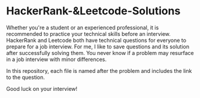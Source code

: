 # HackerRank-&Leetcode-Solutions

Whether you're a student or an experienced professional, it is recommended to practice your technical skills before an interview. HackerRank and Leetcode both have technical questions for everyone to prepare for a job interview. For me, I like to save questions and its solution after successfully solving them. You never know if a problem may resurface in a job interview with minor differences.

In this repository, each file is named after the problem and includes the link to the question.

Good luck on your interview!
